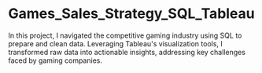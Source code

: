 # Games_Sales_Strategy_SQL_Tableau
In this project, I navigated the competitive gaming industry using SQL to prepare and clean data. Leveraging Tableau's visualization tools, I transformed raw data into actionable insights, addressing key challenges faced by gaming companies.
